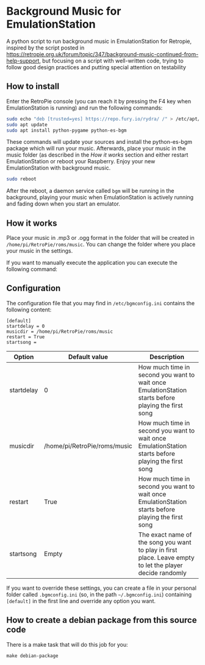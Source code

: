# Background Music for EmulationStation
A python script to run background music in EmulationStation for Retropie, inspired by the script posted in https://retropie.org.uk/forum/topic/347/background-music-continued-from-help-support, but focusing on a script with well-written code, trying to follow good design practices and putting special attention on testability

## How to install

Enter the RetroPie console (you can reach it by pressing the F4 key when EmulationStation is running) and run the following commands:

```bash
sudo echo "deb [trusted=yes] https://repo.fury.io/rydra/ /" > /etc/apt/sources.list.d/es-bgm.list
sudo apt update
sudo apt install python-pygame python-es-bgm
```

These commands will update your sources and install the python-es-bgm package which will run your music. Afterwards, place your music in the music folder (as described in the _How it works_ section and either restart EmulationStation or reboot your Raspberry. Enjoy your new EmulationStation with background music.

```bash
sudo reboot
```

After the reboot, a daemon service called `bgm` will be running in the background, playing your music when EmulationStation is actively running and fading down when you start an emulator.

## How it works

Place your music in .mp3 or .ogg format in the folder that will be created in `/home/pi/RetroPie/roms/music`. You can change the folder where you place your music in the settings.

If you want to manually execute the application you can execute the following command:

## Configuration

The configuration file that you may find in `/etc/bgmconfig.ini` contains the following content:

```
[default]
startdelay = 0
musicdir = /home/pi/RetroPie/roms/music
restart = True
startsong =
```

| Option     | Default value                | Description  
| ---------- | ---------------------------- | -------------
| startdelay | 0                            | How much time in second you want to wait once EmulationStation starts before playing the first song
| musicdir   | /home/pi/RetroPie/roms/music | How much time in second you want to wait once EmulationStation starts before playing the first song
| restart    | True                         | How much time in second you want to wait once EmulationStation starts before playing the first song
| startsong  | Empty                        | The exact name of the song you want to play in first place. Leave empty to let the player decide randomly

If you want to override these settings, you can create a file in your personal folder called `.bgmconfig.ini` (so, in the path `~/.bgmconfig.ini`) containing `[default]` in the first line and override any option you want.

## How to create a debian package from this source code

There is a make task that will do this job for you:

```
make debian-package
```